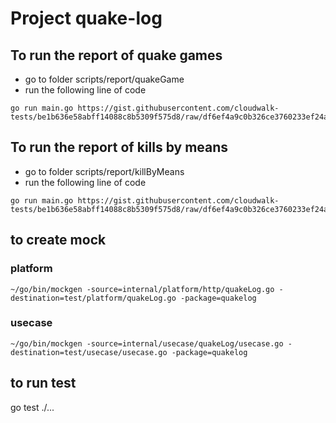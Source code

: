 # Project quake-log

## To run the report of quake games

- go to folder scripts/report/quakeGame
- run the following line of code
```
go run main.go https://gist.githubusercontent.com/cloudwalk-tests/be1b636e58abff14088c8b5309f575d8/raw/df6ef4a9c0b326ce3760233ef24ae8bfa8e33940/qgames.log
```

## To run the report of kills by means

- go to folder scripts/report/killByMeans
- run the following line of code
```
go run main.go https://gist.githubusercontent.com/cloudwalk-tests/be1b636e58abff14088c8b5309f575d8/raw/df6ef4a9c0b326ce3760233ef24ae8bfa8e33940/qgames.log
```

## to create mock

### platform
```
~/go/bin/mockgen -source=internal/platform/http/quakeLog.go -destination=test/platform/quakeLog.go -package=quakelog
```

### usecase
```
~/go/bin/mockgen -source=internal/usecase/quakeLog/usecase.go -destination=test/usecase/usecase.go -package=quakelog
```

## to run test
go test ./...